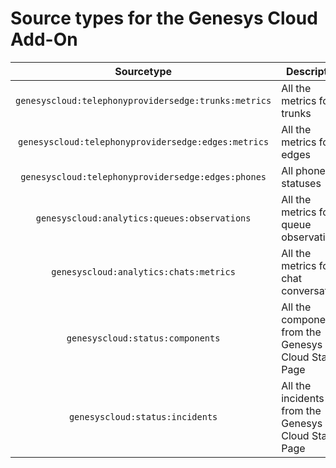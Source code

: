 # Source types for the Genesys Cloud Add-On

| Sourcetype | Description |
|:---:|---|
| `genesyscloud:telephonyprovidersedge:trunks:metrics` | All the metrics for trunks |
| `genesyscloud:telephonyprovidersedge:edges:metrics`  | All the metrics for edges  |
| `genesyscloud:telephonyprovidersedge:edges:phones`  | All phones statuses  |
| `genesyscloud:analytics:queues:observations` | All the metrics for queue observations |
| `genesyscloud:analytics:chats:metrics` | All the metrics for chat conversations |
| `genesyscloud:status:components` | All the components from the Genesys Cloud Status Page |
| `genesyscloud:status:incidents` | All the incidents from the Genesys Cloud Status Page |
